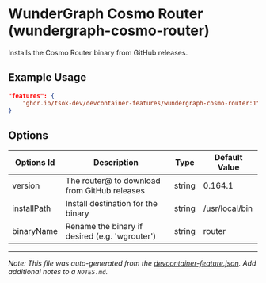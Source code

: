 
# WunderGraph Cosmo Router (wundergraph-cosmo-router)

Installs the Cosmo Router binary from GitHub releases.

## Example Usage

```json
"features": {
    "ghcr.io/tsok-dev/devcontainer-features/wundergraph-cosmo-router:1": {}
}
```

## Options

| Options Id | Description | Type | Default Value |
|-----|-----|-----|-----|
| version | The router@<version> to download from GitHub releases | string | 0.164.1 |
| installPath | Install destination for the binary | string | /usr/local/bin |
| binaryName | Rename the binary if desired (e.g. 'wgrouter') | string | router |



---

_Note: This file was auto-generated from the [devcontainer-feature.json](https://github.com/tsok-dev/devcontainer-features/blob/main/src/wundergraph-cosmo-router/devcontainer-feature.json).  Add additional notes to a `NOTES.md`._
